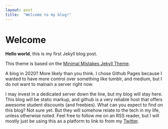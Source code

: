 ```yaml
---
layout: post
title:  "Welcome to my blog!"
---
```


# Welcome

**Hello world**, this is my first Jekyll blog post.

This theme is based on the [Minimal Mistakes Jekyll Theme](https://mmistakes.github.io/minimal-mistakes/).


A blog in 2020? More likely than you think. I chose Github Pages because I wanted to have more control over something like tumblr, and medium, but I do not want to mainain a server right now.

I may invest in a dedicated server down the line, but my blog will stay here. This blog will be static markup, and github is a very reliable host that offers awesome student discounts (and freebies). 
What can you expect to find on this blog? Not sure yet. But they will somehow relate to the tech in my life, unless otherwise noted.
Feel free to follow me on an RSS reader, but I will mostly just be using this as a platform to link to from my [Twitter](https://twitter.com/eduardolunaHTX).


